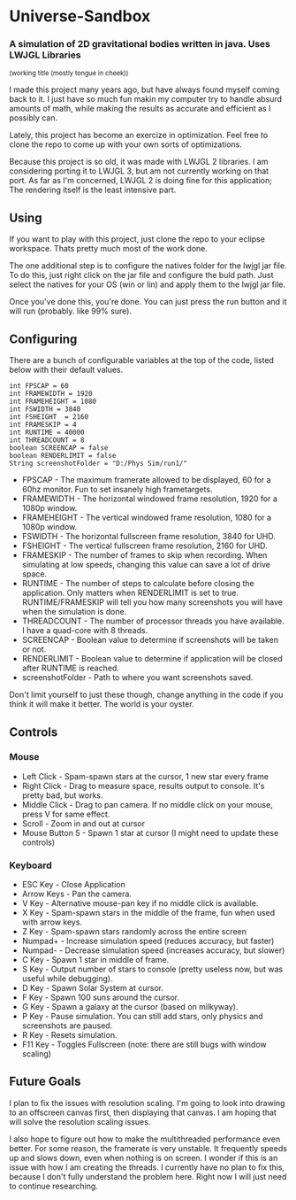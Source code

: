 # Universe-Sandbox
### A simulation of 2D gravitational bodies written in java. Uses LWJGL Libraries
<sub>(working title (mostly tongue in cheek))</sub>

I made this project many years ago, but have always found myself coming back to it. 
I just have so much fun makin my computer try to handle absurd amounts of math, 
while making the results as accurate and efficient as I possibly can.

Lately, this project has become an exercize in optimization. Feel free to clone the repo to come up with your own sorts of optimizations.

Because this project is so old, it was made with LWJGL 2 libraries. I am considering porting it to LWJGL 3, but am not currently working on that port. As far as I'm concerned, LWJGL 2 is doing fine for this application; The rendering itself is the least intensive part.

## Using 
If you want to play with this project, just clone the repo to your eclipse workspace. Thats pretty much most of the work done. 

The one additional step is to configure the natives folder for the lwjgl jar file. 
To do this, just right click on the jar file and configure the buld path. 
Just select the natives for your OS (win or lin) and apply them to the lwjgl jar file.

Once you've done this, you're done. You can just press the run button and it will run (probably. like 99% sure).

## Configuring
There are a bunch of configurable variables at the top of the code, listed below with their default values. 

    int FPSCAP = 60 
    int FRAMEWIDTH = 1920
    int FRAMEHEIGHT = 1080
    int FSWIDTH = 3840
    int FSHEIGHT  = 2160
    int FRAMESKIP = 4
    int RUNTIME = 40000
    int THREADCOUNT = 8
    boolean SCREENCAP = false
    boolean RENDERLIMIT = false
    String screenshotFolder = "D:/Phys Sim/run1/"

* FPSCAP - The maximum framerate allowed to be displayed, 60 for a 60hz monitor. Fun to set insanely high frametargets.
* FRAMEWIDTH - The horizontal windowed frame resolution, 1920 for a 1080p window.
* FRAMEHEIGHT - The vertical windowed frame resolution, 1080 for a 1080p window.
* FSWIDTH - The horizontal fullscreen frame resolution, 3840 for UHD.
* FSHEIGHT - The vertical fullscreen frame resolution, 2160 for UHD.
* FRAMESKIP - The number of frames to skip when recording. When simulating at low speeds, changing this value can save a lot of drive space.
* RUNTIME - The number of steps to calculate before closing the application. Only matters when RENDERLIMIT is set to true. RUNTIME/FRAMESKIP will tell you how many screenshots you will have when the simulation is done.
* THREADCOUNT - The number of processor threads you have available. I have a quad-core with 8 threads.
* SCREENCAP - Boolean value to determine if screenshots will be taken or not.
* RENDERLIMIT - Boolean value to determine if application will be closed after RUNTIME is reached.
* screenshotFolder - Path to where you want screenshots saved.

Don't limit yourself to just these though, change anything in the code if you think it will make it better. The world is your oyster.

## Controls
### Mouse
* Left Click - Spam-spawn stars at the cursor, 1 new star every frame
* Right Click - Drag to measure space, results output to console. It's pretty bad, but works.
* Middle Click - Drag to pan camera. If no middle click on your mouse, press V for same effect.
* Scroll - Zoom in and out at cursor
* Mouse Button 5 - Spawn 1 star at cursor (I might need to update these controls)
    
### Keyboard
* ESC Key - Close Application
* Arrow Keys - Pan the camera.
* V Key - Alternative mouse-pan key if no middle click is available.
* X Key - Spam-spawn stars in the middle of the frame, fun when used with arrow keys.
* Z Key - Spam-spawn stars randomly across the entire screen
* Numpad+ - Increase simulation speed (reduces accuracy, but faster)
* Numpad- - Decrease simulation speed (increases accuracy, but slower)
* C Key - Spawn 1 star in middle of frame.
* S Key - Output number of stars to console (pretty useless now, but was useful while debugging).
* D Key - Spawn Solar System at cursor.
* F Key - Spawn 100 suns around the cursor.
* G Key - Spawn a galaxy at the cursor (based on milkyway).
* P Key - Pause simulation. You can still add stars, only physics and screenshots are paused.
* R Key - Resets simulation.
* F11 Key - Toggles Fullscreen (note: there are still bugs with window scaling)

## Future Goals
I plan to fix the issues with resolution scaling. I'm going to look into drawing to an offscreen canvas first, then displaying that canvas. I am hoping that will solve the resolution scaling issues.

I also hope to figure out how to make the multithreaded performance even better. For some reason, the framerate is very unstable. It frequently speeds up and slows down, even when nothing is on screen. I wonder if this is an issue with how I am creating the threads. I currently have no plan to fix this, because I don't fully understand the problem here. Right now I will just need to continue researching.
    
